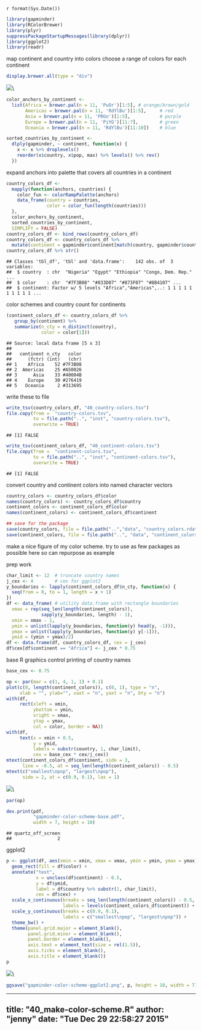 `r format(Sys.Date())`  


```r
library(gapminder)
library(RColorBrewer)
library(plyr)
suppressPackageStartupMessages(library(dplyr))
library(ggplot2)
library(readr)
```

map continent and country into colors
choose a range of colors for each continent


```r
display.brewer.all(type = "div")
```

![](40_make-color-scheme_files/figure-html/unnamed-chunk-2-1.png)\ 

```r
color_anchors_by_continent <-
  list(Africa = brewer.pal(n = 11, 'PuOr')[1:5], # orange/brown/gold
       Americas = brewer.pal(n = 11, 'RdYlBu')[1:5],     # red
       Asia = brewer.pal(n = 11, 'PRGn')[1:5],           # purple
       Europe = brewer.pal(n = 11, 'PiYG')[11:7],        # green
       Oceania = brewer.pal(n = 11, 'RdYlBu')[11:10])    # blue

sorted_countries_by_continent <-
  dlply(gapminder, ~ continent, function(x) {
    x <- x %>% droplevels()
    reorder(x$country, x$pop, max) %>% levels() %>% rev()
  })
```

expand anchors into palette that covers all countries in a continent


```r
country_colors_df <-
  mapply(function(anchors, countries) {
    color_fun <- colorRampPalette(anchors)
    data_frame(country = countries,
               color = color_fun(length(countries)))
  },
  color_anchors_by_continent,
  sorted_countries_by_continent,
  SIMPLIFY = FALSE)
country_colors_df <- bind_rows(country_colors_df)
country_colors_df <- country_colors_df %>%
  mutate(continent = gapminder$continent[match(country, gapminder$country)])
country_colors_df %>% str()
```

```
## Classes 'tbl_df', 'tbl' and 'data.frame':	142 obs. of  3 variables:
##  $ country  : chr  "Nigeria" "Egypt" "Ethiopia" "Congo, Dem. Rep." ...
##  $ color    : chr  "#7F3B08" "#833D07" "#873F07" "#8B4107" ...
##  $ continent: Factor w/ 5 levels "Africa","Americas",..: 1 1 1 1 1 1 1 1 1 1 ...
```

color schemes and country count for continents


```r
(continent_colors_df <- country_colors_df %>%
   group_by(continent) %>%
   summarize(n_cty = n_distinct(country),
             color = color[1]))
```

```
## Source: local data frame [5 x 3]
## 
##   continent n_cty   color
##      (fctr) (int)   (chr)
## 1    Africa    52 #7F3B08
## 2  Americas    25 #A50026
## 3      Asia    33 #40004B
## 4    Europe    30 #276419
## 5   Oceania     2 #313695
```

write these to file


```r
write_tsv(country_colors_df, "40_country-colors.tsv")
file.copy(from =  "country-colors.tsv",
          to = file.path("..", "inst", "country-colors.tsv"),
          overwrite = TRUE)
```

```
## [1] FALSE
```

```r
write_tsv(continent_colors_df, "40_continent-colors.tsv")
file.copy(from =  "continent-colors.tsv",
          to = file.path("..", "inst", "continent-colors.tsv"),
          overwrite = TRUE)
```

```
## [1] FALSE
```

convert country and continent colors into named character vectors


```r
country_colors <- country_colors_df$color
names(country_colors) <- country_colors_df$country
continent_colors <- continent_colors_df$color
names(continent_colors) <- continent_colors_df$continent

## save for the package
save(country_colors, file = file.path("..","data", "country_colors.rdata"))
save(continent_colors, file = file.path("..", "data", "continent_colors.rdata"))
```

make a nice figure of my color scheme. try to use as few packages as possible
here so can repurpose as example

prep work


```r
char_limit <- 12  # truncate country names
j_cex <- 4        # cex for ggplot2
y_boundaries <- lapply(continent_colors_df$n_cty, function(x) {
  seq(from = 0, to = 1, length = x + 1)
})
df <- data_frame( # utility data.frame with rectangle boundaries
  xmax = rep(seq_len(length(continent_colors)),
             sapply(y_boundaries, length) - 1),
  xmin = xmax - 1,
  ymin = unlist(lapply(y_boundaries, function(y) head(y, -1))),
  ymax = unlist(lapply(y_boundaries, function(y) y[-1])),
  ymid = (ymin + ymax)/2)
df <- data.frame(df, country_colors_df, cex = j_cex)
df$cex[df$continent == "Africa"] <- j_cex * 0.75
```

base R graphics
control printing of country names


```r
base_cex <- 0.75

op <- par(mar = c(1, 4, 1, 1) + 0.1)
plot(c(0, length(continent_colors)), c(0, 1), type = "n",
     xlab = "", ylab="", xaxt = "n", yaxt = "n", bty = "n")
with(df,
     rect(xleft = xmin,
          ybottom = ymin,
          xright = xmax,
          ytop = ymax,
          col = color, border = NA))
with(df,
     text(x = xmin + 0.5,
          y = ymid,
          labels = substr(country, 1, char_limit),
          cex = base_cex * cex/j_cex))
mtext(continent_colors_df$continent, side = 3,
      line = -0.5, at = seq_len(length(continent_colors)) - 0.5)
mtext(c("smallest\npop", "largest\npop"),
      side = 2, at = c(0.9, 0.1), las = 1)
```

![](40_make-color-scheme_files/figure-html/unnamed-chunk-8-1.png)\ 

```r
par(op)

dev.print(pdf,
          "gapminder-color-scheme-base.pdf",
          width = 7, height = 10)
```

```
## quartz_off_screen 
##                 2
```

ggplot2


```r
p <- ggplot(df, aes(xmin = xmin, xmax = xmax, ymin = ymin, ymax = ymax)) +
  geom_rect(fill = df$color) +
  annotate("text",
           x = unclass(df$continent) - 0.5,
           y = df$ymid,
           label = df$country %>% substr(1, char_limit),
           cex = df$cex) + 
  scale_x_continuous(breaks = seq_len(length(continent_colors)) - 0.5,
                     labels = levels(continent_colors_df$continent)) +
  scale_y_continuous(breaks = c(0.9, 0.1),
                     labels = c("smallest\npop", "largest\npop")) +
  theme_bw() +
  theme(panel.grid.major = element_blank(),
        panel.grid.minor = element_blank(),
        panel.border = element_blank(),
        axis.text = element_text(size = rel(1.5)),
        axis.ticks = element_blank(),
        axis.title = element_blank())
p
```

![](40_make-color-scheme_files/figure-html/unnamed-chunk-9-1.png)\ 

```r
ggsave("gapminder-color-scheme-ggplot2.png", p, height = 10, width = 7)
```


---
title: "40_make-color-scheme.R"
author: "jenny"
date: "Tue Dec 29 22:58:27 2015"
---
